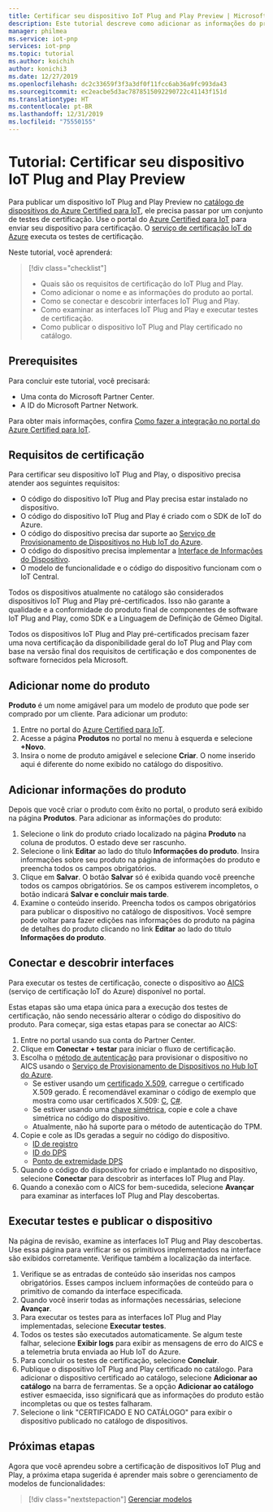 ```yaml
---
title: Certificar seu dispositivo IoT Plug and Play Preview | Microsoft Docs
description: Este tutorial descreve como adicionar as informações do produto ao catálogo de dispositivos do Azure Certified para IoT, conectar seu dispositivo ao serviço de certificação IoT do Azure e, em seguida, executar os testes de certificação do IoT Plug and Play.
manager: philmea
ms.service: iot-pnp
services: iot-pnp
ms.topic: tutorial
ms.author: koichih
author: konichi3
ms.date: 12/27/2019
ms.openlocfilehash: dc2c33659f3f3a3df0f11fcc6ab36a9fc993da43
ms.sourcegitcommit: ec2eacbe5d3ac7878515092290722c41143f151d
ms.translationtype: HT
ms.contentlocale: pt-BR
ms.lasthandoff: 12/31/2019
ms.locfileid: "75550155"
---
```

# <a name="tutorial-certify-your-iot-plug-and-play-preview-device"></a>Tutorial: Certificar seu dispositivo IoT Plug and Play Preview

Para publicar um dispositivo IoT Plug and Play Preview no [catálogo de dispositivos do Azure Certified para IoT](https://aka.ms/iotdevcat), ele precisa passar por um conjunto de testes de certificação. Use o portal do [Azure Certified para IoT](https://aka.ms/ACFI) para enviar seu dispositivo para certificação. O [serviço de certificação IoT do Azure](https://aka.ms/azure-iot-aics) executa os testes de certificação.

Neste tutorial, você aprenderá:

> [!div class="checklist"]
> * Quais são os requisitos de certificação do IoT Plug and Play.
> * Como adicionar o nome e as informações do produto ao portal.
> * Como se conectar e descobrir interfaces IoT Plug and Play.
> * Como examinar as interfaces IoT Plug and Play e executar testes de certificação.
> * Como publicar o dispositivo IoT Plug and Play certificado no catálogo.

## <a name="prerequisites"></a>Prerequisites

Para concluir este tutorial, você precisará:

* Uma conta do Microsoft Partner Center.
* A ID do Microsoft Partner Network.

Para obter mais informações, confira [Como fazer a integração no portal do Azure Certified para IoT](howto-onboard-portal.md).

## <a name="certification-requirements"></a>Requisitos de certificação

Para certificar seu dispositivo IoT Plug and Play, o dispositivo precisa atender aos seguintes requisitos:

* O código do dispositivo IoT Plug and Play precisa estar instalado no dispositivo.
* O código do dispositivo IoT Plug and Play é criado com o SDK de IoT do Azure.
* O código do dispositivo precisa dar suporte ao [Serviço de Provisionamento de Dispositivos no Hub IoT do Azure](../iot-dps/about-iot-dps.md).
* O código do dispositivo precisa implementar a [Interface de Informações do Dispositivo](concepts-common-interfaces.md).
* O modelo de funcionalidade e o código do dispositivo funcionam com o IoT Central.

Todos os dispositivos atualmente no catálogo são considerados dispositivos IoT Plug and Play pré-certificados. Isso não garante a qualidade e a conformidade do produto final de componentes de software IoT Plug and Play, como SDK e a Linguagem de Definição de Gêmeo Digital.

Todos os dispositivos IoT Plug and Play pré-certificados precisam fazer uma nova certificação da disponibilidade geral do IoT Plug and Play com base na versão final dos requisitos de certificação e dos componentes de software fornecidos pela Microsoft.

## <a name="add-product-name"></a>Adicionar nome do produto

**Produto** é um nome amigável para um modelo de produto que pode ser comprado por um cliente. Para adicionar um produto:

1. Entre no portal do [Azure Certified para IoT](https://aka.ms/ACFI).
1. Acesse a página **Produtos** no portal no menu à esquerda e selecione **+Novo**.
1. Insira o nome de produto amigável e selecione **Criar**. O nome inserido aqui é diferente do nome exibido no catálogo do dispositivo.

## <a name="add-product-information"></a>Adicionar informações do produto

Depois que você criar o produto com êxito no portal, o produto será exibido na página **Produtos**. Para adicionar as informações do produto:

1. Selecione o link do produto criado localizado na página **Produto** na coluna de produtos. O estado deve ser rascunho.
1. Selecione o link **Editar** ao lado do título **Informações do produto**. Insira informações sobre seu produto na página de informações do produto e preencha todos os campos obrigatórios.
1. Clique em **Salvar**. O botão **Salvar** só é exibida quando você preenche todos os campos obrigatórios. Se os campos estiverem incompletos, o botão indicará **Salvar e concluir mais tarde**.
1. Examine o conteúdo inserido. Preencha todos os campos obrigatórios para publicar o dispositivo no catálogo de dispositivos. Você sempre pode voltar para fazer edições nas informações do produto na página de detalhes do produto clicando no link **Editar** ao lado do título **Informações do produto**.

## <a name="connect-and-discover-interfaces"></a>Conectar e descobrir interfaces

Para executar os testes de certificação, conecte o dispositivo ao [AICS](https://aka.ms/azure-iot-aics) (serviço de certificação IoT do Azure) disponível no portal.

Estas etapas são uma etapa única para a execução dos testes de certificação, não sendo necessário alterar o código do dispositivo do produto. Para começar, siga estas etapas para se conectar ao AICS:

1. Entre no portal usando sua conta do Partner Center.
1. Clique em **Conectar + testar** para iniciar o fluxo de certificação.
1. Escolha o [método de autenticação](../iot-dps/concepts-security.md#attestation-mechanism) para provisionar o dispositivo no AICS usando o [Serviço de Provisionamento de Dispositivos no Hub IoT do Azure](../iot-dps/about-iot-dps.md).
   * Se estiver usando um [certificado X.509](../iot-hub/iot-hub-security-x509-get-started.md#prerequisites), carregue o certificado X.509 gerado. É recomendável examinar o código de exemplo que mostra como usar certificados X.509: [C](https://github.com/Azure/azure-iot-sdk-c/blob/master/iothub_client/samples/iothub_ll_client_x509_sample/iothub_ll_client_x509_sample.c), [C#](../iot-hub/iot-hub-security-x509-get-started.md).
   * Se estiver usando uma [chave simétrica](../iot-dps/concepts-symmetric-key-attestation.md), copie e cole a chave simétrica no código do dispositivo.
   * Atualmente, não há suporte para o método de autenticação do TPM.
1. Copie e cole as IDs geradas a seguir no código do dispositivo.
   * [ID de registro](../iot-dps/use-hsm-with-sdk.md)
   * [ID do DPS](../iot-dps/tutorial-set-up-device.md#create-the-device-registration-software)
   * [Ponto de extremidade DPS](../iot-dps/tutorial-set-up-device.md#create-the-device-registration-software)
1. Quando o código do dispositivo for criado e implantado no dispositivo, selecione **Conectar** para descobrir as interfaces IoT Plug and Play.
1. Quando a conexão com o AICS for bem-sucedida, selecione **Avançar** para examinar as interfaces IoT Plug and Play descobertas.

## <a name="run-tests-and-publish-the-device"></a>Executar testes e publicar o dispositivo

Na página de revisão, examine as interfaces IoT Plug and Play descobertas. Use essa página para verificar se os primitivos implementados na interface são exibidos corretamente. Verifique também a localização da interface.

1. Verifique se as entradas de conteúdo são inseridas nos campos obrigatórios. Esses campos incluem informações de conteúdo para o primitivo de comando da interface especificada.
1. Quando você inserir todas as informações necessárias, selecione **Avançar**.
1. Para executar os testes para as interfaces IoT Plug and Play implementadas, selecione **Executar testes**.
1. Todos os testes são executados automaticamente. Se algum teste falhar, selecione **Exibir logs** para exibir as mensagens de erro do AICS e a telemetria bruta enviada ao Hub IoT do Azure.
1. Para concluir os testes de certificação, selecione **Concluir**.
1. Publique o dispositivo IoT Plug and Play certificado no catálogo. Para adicionar o dispositivo certificado ao catálogo, selecione **Adicionar ao catálogo** na barra de ferramentas. Se a opção **Adicionar ao catálogo** estiver esmaecida, isso significará que as informações do produto estão incompletas ou que os testes falharam. 
1. Selecione o link "CERTIFICADO E NO CATÁLOGO" para exibir o dispositivo publicado no catálogo de dispositivos.

## <a name="next-steps"></a>Próximas etapas

Agora que você aprendeu sobre a certificação de dispositivos IoT Plug and Play, a próxima etapa sugerida é aprender mais sobre o gerenciamento de modelos de funcionalidades:

> [!div class="nextstepaction"]
> [Gerenciar modelos](./howto-manage-models.md)
